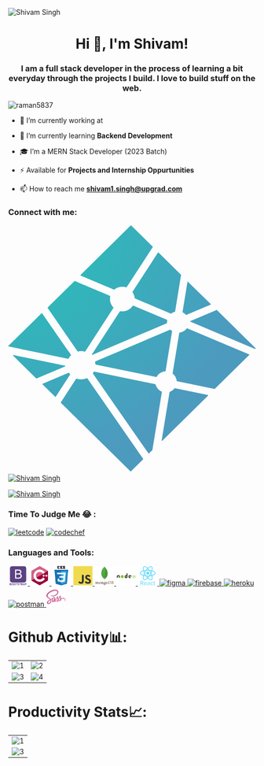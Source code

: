 ![Shivam Singh](https://socialify.git.ci/shivamsingh124/Windows11/image?description=1&descriptionEditable=Software%20Developer%20Engineer%20Intern%20%40%20Upgrad%20%F0%9F%A6%84&language=1&name=1&owner=1&pattern=Circuit%20Board&stargazers=1&theme=Dark)
<h1 align="center">Hi 👋, I'm Shivam!</h1>
<h3 align="center">I am a full stack developer in the process of learning a bit everyday through the projects I build. I love to build stuff on the web.</h3>
<p align="left"> <img src="https://komarev.com/ghpvc/?username=shivamsingh124&label=Shivam%20Profile%20views&color=0e75b6&style=flat" alt="raman5837" /> </p>

- 🔭 I’m currently working at **<Upgrad Education/>**

- 🌱 I’m currently learning **Backend Development**

- 🎓 I’m a MERN Stack Developer (2023 Batch) </br>

- ⚡ Available for **Projects and Internship Oppurtunities**

- 📫 How to reach me **shivam1.singh@upgrad.com**

<h3 align="left">Connect with me:</h3>
<p align="left">
<a class="mn"  href="https://shivamsinghportfolio.netlify.app/" target="_blank">

   <svg class="padding" viewBox="0 0 400 397" xmlns="http://www.w3.org/2000/svg" title="Netlify" role="img"><radialGradient id="a" cx="0%" cy="0%" r="100%"><stop offset="0" stop-color="#20c6b7"></stop><stop offset="1" stop-color="#4d9abf"></stop></radialGradient><path d="M282.153 140.402a16.953 16.953 0 015.105 3.84c.17.167.17.167.34.167h.17l39.14-16.53c.17-.166.342-.332.342-.5 0-.166 0-.333-.17-.5l-36.59-35.894c-.17-.167-.34-.167-.34-.167h-.17c-.17 0-.34.166-.34.5l-7.998 48.582c.17.167.34.5.51.5zm-81.174-32.554c1.87 2.838 3.062 6.177 3.402 9.516 0 .167.17.334.34.5l58.2 24.542h.17c.17 0 .34 0 .34-.167 1.703-1.337 3.745-2.338 5.957-3.006.17 0 .34-.167.34-.5l9.53-58.6c0-.166 0-.333-.17-.5L242.672 43.74c-.17-.167-.17-.167-.34-.167s-.34.167-.34.334l-41.013 63.106c-.172.334-.172.668 0 .835zm198.765 90.318L337.29 136.73c-.17-.167-.34-.167-.34-.167h-.17l-42.375 17.863c-.17.167-.34.334-.34.5 0 .168.17.502.34.502l104.49 43.907h.17c.17 0 .34 0 .34-.167l.34-.334c.34 0 .34-.5 0-.668zm-10.38 10.017l-100.235-42.07h-.17c-.17 0-.34 0-.51.166-2.724 3.672-6.808 6.01-11.573 6.677-.17 0-.51.167-.51.5l-10.72 65.277c0 .167 0 .334.17.5 3.743 2.84 5.955 7.013 6.465 11.687 0 .335.17.502.51.502l60.584 12.52h.17c.17 0 .34 0 .34-.166l55.478-54.59c.17-.168.17-.335.17-.502s0-.334-.17-.5zm-132.74-55.76l-54.796-23.04h-.17c-.17 0-.34.168-.51.335-3.745 5.676-10.042 9.015-16.85 9.015-1.02 0-2.04-.167-3.232-.334h-.17c-.17 0-.34.166-.51.333l-45.098 69.283c-.17.167-.17.5 0 .668.17.167.34.167.51.167h.17l120.316-50.918c.17-.167.34-.334.34-.5v-1.504c0-1.003.17-2.005.34-2.84 0-.333-.17-.5-.34-.667zm66.03 121.203l-53.266-10.85h-.17c-.17 0-.34.166-.51.166-2.043 2.504-4.596 4.507-7.66 5.676-.17 0-.34.334-.34.5l-12.763 77.798c0 .334.17.5.34.668h.34c.17 0 .34 0 .34-.167l73.858-72.622c.17-.167.17-.334.17-.5 0-.502-.17-.67-.34-.67zm-74.367-5.342c-5.106-2.004-8.85-6.51-10.21-11.686 0-.167-.17-.334-.512-.5l-98.702-20.202h-.17c-.17 0-.34.167-.51.334-.51.835-.852 1.503-1.362 2.17-.17.167-.17.5 0 .668l89.853 128.883c.17.168.17.168.34.168s.34 0 .34-.167l5.447-5.34c0-.168.17-.168.17-.335l15.316-93.49c.34 0 .34-.334 0-.5zm-107.382-44.24c0 .333.17.5.51.5l97.852 20.033h.17c.17 0 .34-.167.51-.334 2.894-5.008 8-8.347 13.785-8.68.34 0 .51-.168.51-.502l10.552-64.273c0-.167 0-.5-.34-.5-.68-.502-1.362-1.003-2.213-1.837-.17-.167-.34-.167-.34-.167h-.17l-120.996 51.252c-.34.167-.34.334-.34.668.17 1.336.51 2.504.51 3.84zm-41.012 16.193c-.51-.668-1.02-1.336-1.532-2.17-.17-.168-.34-.334-.51-.334h-.17l-42.204 17.863c-.17 0-.34.167-.34.334s0 .334.17.5l20.59 20.2a.53.53 0 00.34.168c.17 0 .34-.167.512-.334l23.314-35.893s0-.166-.17-.333zm27.91 6.51c-.172-.166-.342-.333-.512-.333h-.17c-3.063 1.335-6.126 2.003-9.36 2.003-2.552 0-4.935-.334-7.488-1.168h-.17c-.17 0-.34.165-.51.332l-24.506 37.73-.17.167c-.17.166-.17.5 0 .667l112.657 110.686c.17.167.34.167.34.167.17 0 .34 0 .34-.167l19.74-19.533c.17-.167.17-.5 0-.668l-90.192-129.884zm-15.828-43.572c.17.166.34.333.51.333h.17c1.703-.333 3.575-.667 5.276-.667 1.872 0 3.914.335 5.786.835h.17c.17 0 .34-.167.51-.334l45.608-70.116c.17-.167.17-.5 0-.668-3.573-3.673-5.615-8.514-5.615-13.69 0-1.502.17-3.005.51-4.507 0-.335-.17-.502-.34-.67-5.785-2.503-57.008-23.873-57.008-24.04h-.17c-.17 0-.34 0-.34.167l-43.396 42.74c-.17.166-.17.5 0 .667l48.33 69.95zM116.91 80.97s51.735 21.702 53.947 22.704h.17c.17 0 .17 0 .34-.167 3.575-2.838 8.17-4.507 12.764-4.507 2.213 0 4.426.333 6.638 1h.17c.17 0 .34-.166.51-.333l42.034-64.608a.504.504 0 000-.67L198.596.168c-.17-.167-.17-.167-.34-.167s-.34 0-.34.167l-81.005 79.8c-.17.168-.17.335-.17.5-.17.335 0 .335.17.502zM96.83 215.36c.17 0 .34-.167.51-.334 1.022-2.004 2.554-3.84 4.085-5.51.17-.166.17-.5 0-.667-.51-.667-46.628-66.778-46.628-66.945-.17-.167-.17-.167-.51-.334-.17 0-.34 0-.34.168L.17 194.493c-.17.167-.17.334-.17.5 0 .168.17.335.51.335l96.32 20.034c-.17 0-.17 0 0 0zm-4.424 11.52c0-.335-.17-.502-.51-.502L8.338 209.185h-.172c-.17 0-.34.167-.51.334-.17.165 0 .5.17.666l37.27 36.73c.17.166.34.166.34.166h.17l46.287-19.533c.34-.335.51-.502.51-.67z" fill="url(#a)"></path></svg></a>
<a href="https://www.linkedin.com/in/shivamsingh12/" target="blank"><img align="center" src="https://raw.githubusercontent.com/rahuldkjain/github-profile-readme-generator/master/src/images/icons/Social/linked-in-alt.svg" alt="Shivam Singh" height="30" width="40" /></a>

<a href="mailto:shivamsingh12042018@gmail.com" target="blank"><img align="center" src="https://raw.githubusercontent.com/rahuldkjain/github-profile-readme-generator/master/src/images/icons/Social/linked-in-alt.svg" alt="Shivam Singh" height="30" width="40" /></a>

<h3 align="left">Time To Judge Me 😂 :</h3>
<a href="https://leetcode.com/Shivams0612w/" target="_blank"><img align="center" src="https://raw.githubusercontent.com/rahuldkjain/github-profile-readme-generator/master/src/images/icons/Social/leet-code.svg" alt="leetcode" height="30" width="40" /></a>
<a href="https://www.codechef.com/users/shivams0612w" target="_blank"><img align="center" src="https://raw.githubusercontent.com/rahuldkjain/github-profile-readme-generator/master/src/images/icons/Social/hackerrank.svg" alt="codechef" height="30" width="40" /></a>

</p>


<h3 align="left">Languages and Tools:</h3>
<p align="left"> <a href="https://getbootstrap.com" target="_blank"> <img src="https://raw.githubusercontent.com/devicons/devicon/master/icons/bootstrap/bootstrap-plain-wordmark.svg" alt="bootstrap" width="40" height="40"/> </a> <a href="https://www.w3schools.com/cpp/" target="_blank"> <img src="https://raw.githubusercontent.com/devicons/devicon/master/icons/cplusplus/cplusplus-original.svg" alt="cplusplus" width="40" height="40"/> </a> <a href="https://www.w3schools.com/css/" target="_blank"> <img src="https://raw.githubusercontent.com/devicons/devicon/master/icons/css3/css3-original-wordmark.svg" alt="css3" width="40" height="40"/> </a> <a href="https://developer.mozilla.org/en-US/docs/Web/JavaScript" target="_blank"> <img src="https://raw.githubusercontent.com/devicons/devicon/master/icons/javascript/javascript-original.svg" alt="javascript" width="40" height="40"/> </a> <a href="https://www.mongodb.com/" target="_blank"> <img src="https://raw.githubusercontent.com/devicons/devicon/master/icons/mongodb/mongodb-original-wordmark.svg" alt="mongodb" width="40" height="40"/> </a> <a href="https://nodejs.org" target="_blank"> <img src="https://raw.githubusercontent.com/devicons/devicon/master/icons/nodejs/nodejs-original-wordmark.svg" alt="nodejs" width="40" height="40"/> </a>  </a> <a href="https://reactjs.org/" target="_blank"> <img src="https://raw.githubusercontent.com/devicons/devicon/master/icons/react/react-original-wordmark.svg" alt="react" width="40" height="40"/> </a><a href="https://www.figma.com/" target="_blank"> <img src="https://www.vectorlogo.zone/logos/figma/figma-icon.svg" alt="figma" width="40" height="40"/> </a><a href="https://firebase.google.com/" target="_blank"> <img src="https://www.vectorlogo.zone/logos/firebase/firebase-icon.svg" alt="firebase" width="40" height="40"/> </a> <a href="https://heroku.com" target="_blank"> <img src="https://www.vectorlogo.zone/logos/heroku/heroku-icon.svg" alt="heroku" width="40" height="40"/> </a><a href="https://postman.com" target="_blank"> <img src="https://www.vectorlogo.zone/logos/getpostman/getpostman-icon.svg" alt="postman" width="40" height="40"/> </a> <a href="https://sass-lang.com" target="_blank"> <img src="https://raw.githubusercontent.com/devicons/devicon/master/icons/sass/sass-original.svg" alt="sass" width="40" height="40"/> </a>  </p>

# Github Activity📊:

<table>
  <tr>
    <td><img src="https://github-readme-stats.vercel.app/api?username=MaheraFurniturewala&theme=radical&show_icons=true"  display=block width=100% height=auto  alt="1" ></td>
    <td><img src="https://github-readme-stats.vercel.app/api/top-langs/?username=MaheraFurniturewala&theme=radical&layout=compact&hide=Jupyter%20Notebook"  display=block width=100% height=auto  alt="2" ></td>
   </tr> 
   <tr>
      <td><img src="https://github-readme-streak-stats.herokuapp.com/?user=MaheraFurniturewala&theme=tokyonight"  display=block width=100% height=auto alt="3" ></td>
      <td><img src="https://github-readme-stats.vercel.app/api/wakatime?username=Mahera_msf&custom_title=My%20Weekly%20Stats&layout=compact&theme=tokyonight" align="right" display=block width=100% height=auto  alt="4"  >
  </td>
  </tr>
</table>


# Productivity Stats📈:
<table>
  <tr>
    <td><img src="https://github-profile-summary-cards.vercel.app/api/cards/profile-details?username=MaheraFurniturewala&theme=monokai"  display=block width=100% height=auto  alt="1" ></td>
   </tr> 
   <tr>
      <td><img src="https://activity-graph.herokuapp.com/graph?username=MaheraFurniturewala&bg_color=1a1b27&color=be90f2&line=638fda&point=35aea1&area=true"  display=block width=100% height=auto alt="3" ></td>
  </td>
  </tr>
</table>

<br>